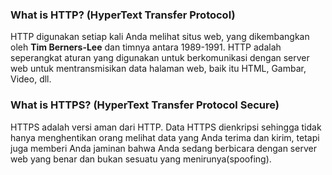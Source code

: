 ### What is HTTP? (HyperText Transfer Protocol)
HTTP digunakan setiap kali Anda melihat situs web, yang dikembangkan oleh **Tim Berners-Lee** dan timnya antara 1989-1991. HTTP adalah seperangkat aturan yang digunakan untuk berkomunikasi dengan server web untuk mentransmisikan data halaman web, baik itu HTML, Gambar, Video, dll.

### What is HTTPS? (HyperText Transfer Protocol Secure)
HTTPS adalah versi aman dari HTTP. Data HTTPS dienkripsi sehingga tidak hanya menghentikan orang melihat data yang Anda terima dan kirim, tetapi juga memberi Anda jaminan bahwa Anda sedang berbicara dengan server web yang benar dan bukan sesuatu yang menirunya(spoofing).
